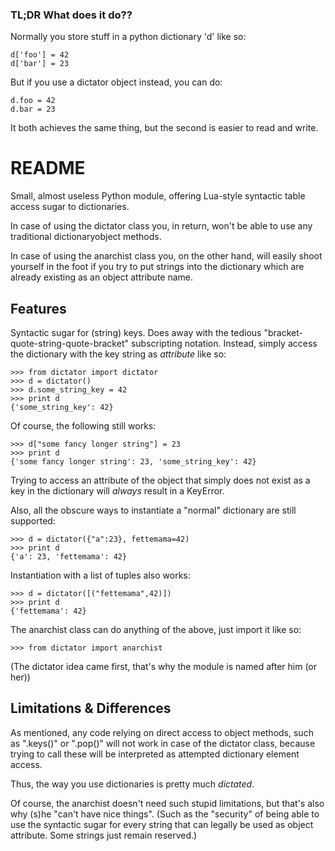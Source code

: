 ### TL;DR What does it do?? ###

Normally you store stuff in a python dictionary 'd' like so:

    d['foo'] = 42
    d['bar'] = 23

But if you use a dictator object instead, you can do:
    
    d.foo = 42
    d.bar = 23

It both achieves the same thing, but the second is easier to read and write.


# README #

Small, almost useless Python module, offering Lua-style syntactic table access sugar to dictionaries. 

In case of using the dictator class you, in return, won't be able to use any traditional dictionaryobject methods. 

In case of using the anarchist class you, on the other hand, will easily shoot yourself in the foot if you try to put strings into the dictionary which are already existing as an object attribute name.

## Features ##

Syntactic sugar for (string) keys. Does away with the tedious "bracket-quote-string-quote-bracket" subscripting notation. Instead, simply access the dictionary with the key string as  _attribute_ like so:

    >>> from dictator import dictator
    >>> d = dictator()
    >>> d.some_string_key = 42
    >>> print d
    {'some_string_key': 42}

Of course, the following still works:

    >>> d["some fancy longer string"] = 23
    >>> print d
    {'some fancy longer string': 23, 'some_string_key': 42}

Trying to access an attribute of the object that simply does not exist as a key in the dictionary will _always_ result in a KeyError.

Also, all the obscure ways to instantiate a "normal" dictionary are still supported:

    >>> d = dictator({"a":23}, fettemama=42)
    >>> print d
    {'a': 23, 'fettemama': 42}

Instantiation with a list of tuples also works:

    >>> d = dictator([("fettemama",42)])
    >>> print d
    {'fettemama': 42}

The anarchist class can do anything of the above, just import it like so:
    
    >>> from dictator import anarchist

(The dictator idea came first, that's why the module is named after him (or her))

## Limitations & Differences ##

As mentioned, any code relying on direct access to object methods, such as ".keys()" or
".pop()" will not work in case of the dictator class, because trying to call these will be interpreted as attempted dictionary element access. 

Thus, the way you use dictionaries is pretty much _dictated_. 

Of course, the anarchist doesn't need such stupid limitations, but that's also why (s)he "can't have nice things". (Such as the "security" of being able to use the syntactic sugar for every string that can legally be used as object attribute. Some strings just remain reserved.) 

